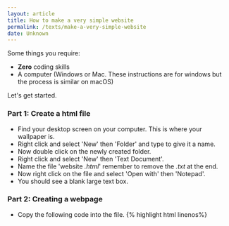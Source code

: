 ```yaml
---
layout: article
title: How to make a very simple website
permalink: /texts/make-a-very-simple-website
date: Unknown
---
```

Some things you require:
- **Zero** coding skills
- A computer (Windows or Mac. These instructions are for windows but the process is similar on macOS)

Let's get started.

### Part 1: Create a html file

- Find your desktop screen on your computer. This is where your wallpaper is.
- Right click and select 'New' then 'Folder' and type to give it a name.
- Now double click on the newly created folder.
- Right click and select 'New' then 'Text Document'.
- Name the file 'website _.html_' remember to remove the _.txt_ at the end.
- Now right click on the file and select 'Open with' then 'Notepad'.
- You should see a blank large text box.

### Part 2: Creating a webpage

- Copy the following code into the file.
{% highlight html linenos%}
<!DOCTYPE html>
<html>
  <head>
    <title>My Website<title>
  </head>
  <body>
    
  </body>
 </html>
{% endhighlight %}
